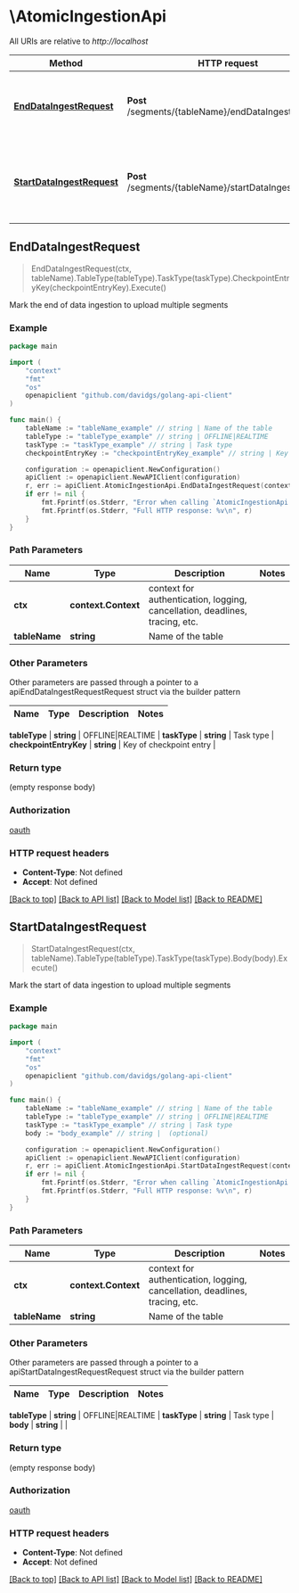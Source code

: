 # \AtomicIngestionApi

All URIs are relative to *http://localhost*

Method | HTTP request | Description
------------- | ------------- | -------------
[**EndDataIngestRequest**](AtomicIngestionApi.md#EndDataIngestRequest) | **Post** /segments/{tableName}/endDataIngestRequest | Mark the end of data ingestion to upload multiple segments
[**StartDataIngestRequest**](AtomicIngestionApi.md#StartDataIngestRequest) | **Post** /segments/{tableName}/startDataIngestRequest | Mark the start of data ingestion to upload multiple segments



## EndDataIngestRequest

> EndDataIngestRequest(ctx, tableName).TableType(tableType).TaskType(taskType).CheckpointEntryKey(checkpointEntryKey).Execute()

Mark the end of data ingestion to upload multiple segments

### Example

```go
package main

import (
    "context"
    "fmt"
    "os"
    openapiclient "github.com/davidgs/golang-api-client"
)

func main() {
    tableName := "tableName_example" // string | Name of the table
    tableType := "tableType_example" // string | OFFLINE|REALTIME
    taskType := "taskType_example" // string | Task type
    checkpointEntryKey := "checkpointEntryKey_example" // string | Key of checkpoint entry

    configuration := openapiclient.NewConfiguration()
    apiClient := openapiclient.NewAPIClient(configuration)
    r, err := apiClient.AtomicIngestionApi.EndDataIngestRequest(context.Background(), tableName).TableType(tableType).TaskType(taskType).CheckpointEntryKey(checkpointEntryKey).Execute()
    if err != nil {
        fmt.Fprintf(os.Stderr, "Error when calling `AtomicIngestionApi.EndDataIngestRequest``: %v\n", err)
        fmt.Fprintf(os.Stderr, "Full HTTP response: %v\n", r)
    }
}
```

### Path Parameters


Name | Type | Description  | Notes
------------- | ------------- | ------------- | -------------
**ctx** | **context.Context** | context for authentication, logging, cancellation, deadlines, tracing, etc.
**tableName** | **string** | Name of the table |

### Other Parameters

Other parameters are passed through a pointer to a apiEndDataIngestRequestRequest struct via the builder pattern


Name | Type | Description  | Notes
------------- | ------------- | ------------- | -------------

 **tableType** | **string** | OFFLINE|REALTIME |
 **taskType** | **string** | Task type |
 **checkpointEntryKey** | **string** | Key of checkpoint entry |

### Return type

 (empty response body)

### Authorization

[oauth](../README.md#oauth)

### HTTP request headers

- **Content-Type**: Not defined
- **Accept**: Not defined

[[Back to top]](#) [[Back to API list]](../README.md#documentation-for-api-endpoints)
[[Back to Model list]](../README.md#documentation-for-models)
[[Back to README]](../README.md)


## StartDataIngestRequest

> StartDataIngestRequest(ctx, tableName).TableType(tableType).TaskType(taskType).Body(body).Execute()

Mark the start of data ingestion to upload multiple segments

### Example

```go
package main

import (
    "context"
    "fmt"
    "os"
    openapiclient "github.com/davidgs/golang-api-client"
)

func main() {
    tableName := "tableName_example" // string | Name of the table
    tableType := "tableType_example" // string | OFFLINE|REALTIME
    taskType := "taskType_example" // string | Task type
    body := "body_example" // string |  (optional)

    configuration := openapiclient.NewConfiguration()
    apiClient := openapiclient.NewAPIClient(configuration)
    r, err := apiClient.AtomicIngestionApi.StartDataIngestRequest(context.Background(), tableName).TableType(tableType).TaskType(taskType).Body(body).Execute()
    if err != nil {
        fmt.Fprintf(os.Stderr, "Error when calling `AtomicIngestionApi.StartDataIngestRequest``: %v\n", err)
        fmt.Fprintf(os.Stderr, "Full HTTP response: %v\n", r)
    }
}
```

### Path Parameters


Name | Type | Description  | Notes
------------- | ------------- | ------------- | -------------
**ctx** | **context.Context** | context for authentication, logging, cancellation, deadlines, tracing, etc.
**tableName** | **string** | Name of the table |

### Other Parameters

Other parameters are passed through a pointer to a apiStartDataIngestRequestRequest struct via the builder pattern


Name | Type | Description  | Notes
------------- | ------------- | ------------- | -------------

 **tableType** | **string** | OFFLINE|REALTIME |
 **taskType** | **string** | Task type |
 **body** | **string** |  |

### Return type

 (empty response body)

### Authorization

[oauth](../README.md#oauth)

### HTTP request headers

- **Content-Type**: Not defined
- **Accept**: Not defined

[[Back to top]](#) [[Back to API list]](../README.md#documentation-for-api-endpoints)
[[Back to Model list]](../README.md#documentation-for-models)
[[Back to README]](../README.md)

